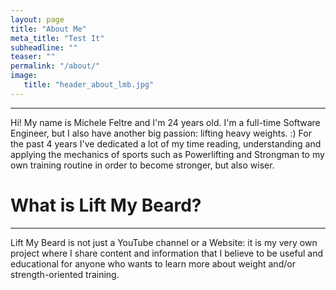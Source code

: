 ```yaml
---
layout: page
title: "About Me"
meta_title: "Test It"
subheadline: ""
teaser: ""
permalink: "/about/"
image: 
   title: "header_about_lmb.jpg"
---
```


------

Hi! My name is Michele Feltre and I'm 24 years old. I'm a full-time Software Engineer, but I also have another big passion: lifting heavy weights. :) For the past 4 years I've dedicated a lot of my time reading, understanding and applying the mechanics of sports such as Powerlifting and Strongman to my own training routine in order to become stronger, but also wiser.

# What is Lift My Beard?
------

Lift My Beard is not just a YouTube channel or a Website: it is my very own project where I share content and information that I believe to be useful and educational for anyone who wants to learn more about weight and/or strength-oriented training.


[//]: # (- [Wufoo][1])
[//]: # (- [Google Forms][2])


[//]: # ([1]: http://www.wufoo.com/)
[//]: # ([2]: https://www.google.com/intl/de_de/forms/about/)
